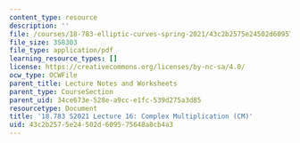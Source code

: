 ```yaml
---
content_type: resource
description: ''
file: /courses/18-783-elliptic-curves-spring-2021/43c2b2575e24502d609575648a8cb4a3_MIT18_783S21_notes16.pdf
file_size: 358303
file_type: application/pdf
learning_resource_types: []
license: https://creativecommons.org/licenses/by-nc-sa/4.0/
ocw_type: OCWFile
parent_title: Lecture Notes and Worksheets
parent_type: CourseSection
parent_uid: 34ce673e-528e-a9cc-e1fc-539d275a3d85
resourcetype: Document
title: '18.783 S2021 Lecture 16: Complex Multiplication (CM)'
uid: 43c2b257-5e24-502d-6095-75648a8cb4a3
---
```

